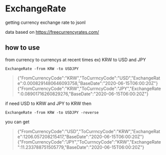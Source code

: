 # ExchangeRate
getting currency exchange rate to jsonl

data based on https://freecurrencyrates.com/


## how to use
from currency to currencys at recent times
ex) KRW to USD and JPY

```
ExchangeRate -from KRW -to USDJPY
```

> {"FromCurrencyCode":"KRW","ToCurrncyCode":"USD","ExchangeRate":0.0008291480646093758,"BaseDate":"2020-06-15T06:00:20Z"}
> {"FromCurrencyCode":"KRW","ToCurrncyCode":"JPY","ExchangeRate":0.08901716260829276,"BaseDate":"2020-06-15T06:00:20Z"}


if need USD to KRW and JPY to KRW then

```
ExchangeRate -from KRW -to USDJPY -reverse
```

you can get

> {"FromCurrencyCode":"USD","ToCurrncyCode":"KRW","ExchangeRate":1206.057208215417,"BaseDate":"2020-06-15T06:00:20Z"}
> {"FromCurrencyCode":"JPY","ToCurrncyCode":"KRW","ExchangeRate":11.233788751505779,"BaseDate":"2020-06-15T06:00:20Z"}


